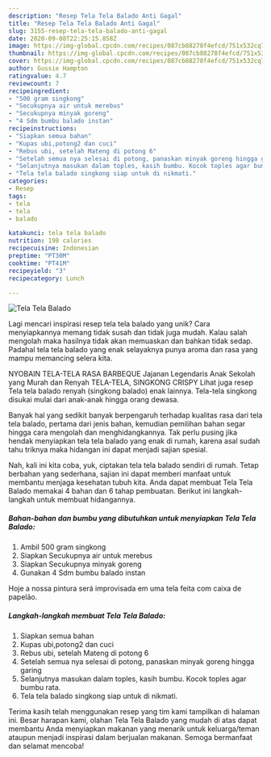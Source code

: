 ```yaml
---
description: "Resep Tela Tela Balado Anti Gagal"
title: "Resep Tela Tela Balado Anti Gagal"
slug: 3155-resep-tela-tela-balado-anti-gagal
date: 2020-09-08T22:25:15.858Z
image: https://img-global.cpcdn.com/recipes/087cb88278f4efcd/751x532cq70/tela-tela-balado-foto-resep-utama.jpg
thumbnail: https://img-global.cpcdn.com/recipes/087cb88278f4efcd/751x532cq70/tela-tela-balado-foto-resep-utama.jpg
cover: https://img-global.cpcdn.com/recipes/087cb88278f4efcd/751x532cq70/tela-tela-balado-foto-resep-utama.jpg
author: Gussie Hampton
ratingvalue: 4.7
reviewcount: 7
recipeingredient:
- "500 gram singkong"
- "Secukupnya air untuk merebus"
- "Secukupnya minyak goreng"
- "4 Sdm bumbu balado instan"
recipeinstructions:
- "Siapkan semua bahan"
- "Kupas ubi,potong2 dan cuci"
- "Rebus ubi, setelah Mateng di potong 6"
- "Setelah semua nya selesai di potong, panaskan minyak goreng hingga garing"
- "Selanjutnya masukan dalam toples, kasih bumbu. Kocok toples agar bumbu rata."
- "Tela tela balado singkong siap untuk di nikmati."
categories:
- Resep
tags:
- tela
- tela
- balado

katakunci: tela tela balado 
nutrition: 198 calories
recipecuisine: Indonesian
preptime: "PT30M"
cooktime: "PT41M"
recipeyield: "3"
recipecategory: Lunch

---
```



![Tela Tela Balado](https://img-global.cpcdn.com/recipes/087cb88278f4efcd/751x532cq70/tela-tela-balado-foto-resep-utama.jpg)

Lagi mencari inspirasi resep tela tela balado yang unik? Cara menyiapkannya memang tidak susah dan tidak juga mudah. Kalau salah mengolah maka hasilnya tidak akan memuaskan dan bahkan tidak sedap. Padahal tela tela balado yang enak selayaknya punya aroma dan rasa yang mampu memancing selera kita.

NYOBAIN TELA-TELA RASA BARBEQUE Jajanan Legendaris Anak Sekolah yang Murah dan Renyah TELA-TELA, SINGKONG CRISPY Lihat juga resep Tela tela balado renyah (singkong balado) enak lainnya. Tela-tela singkong disukai mulai dari anak-anak hingga orang dewasa.

Banyak hal yang sedikit banyak berpengaruh terhadap kualitas rasa dari tela tela balado, pertama dari jenis bahan, kemudian pemilihan bahan segar hingga cara mengolah dan menghidangkannya. Tak perlu pusing jika hendak menyiapkan tela tela balado yang enak di rumah, karena asal sudah tahu triknya maka hidangan ini dapat menjadi sajian spesial.


Nah, kali ini kita coba, yuk, ciptakan tela tela balado sendiri di rumah. Tetap berbahan yang sederhana, sajian ini dapat memberi manfaat untuk membantu menjaga kesehatan tubuh kita. Anda dapat membuat Tela Tela Balado memakai 4 bahan dan 6 tahap pembuatan. Berikut ini langkah-langkah untuk membuat hidangannya.

<!--inarticleads1-->

##### Bahan-bahan dan bumbu yang dibutuhkan untuk menyiapkan Tela Tela Balado:

1. Ambil 500 gram singkong
1. Siapkan Secukupnya air untuk merebus
1. Siapkan Secukupnya minyak goreng
1. Gunakan 4 Sdm bumbu balado instan


Hoje a nossa pintura será improvisada em uma tela feita com caixa de papelão. 

<!--inarticleads2-->

##### Langkah-langkah membuat Tela Tela Balado:

1. Siapkan semua bahan
1. Kupas ubi,potong2 dan cuci
1. Rebus ubi, setelah Mateng di potong 6
1. Setelah semua nya selesai di potong, panaskan minyak goreng hingga garing
1. Selanjutnya masukan dalam toples, kasih bumbu. Kocok toples agar bumbu rata.
1. Tela tela balado singkong siap untuk di nikmati.




Terima kasih telah menggunakan resep yang tim kami tampilkan di halaman ini. Besar harapan kami, olahan Tela Tela Balado yang mudah di atas dapat membantu Anda menyiapkan makanan yang menarik untuk keluarga/teman ataupun menjadi inspirasi dalam berjualan makanan. Semoga bermanfaat dan selamat mencoba!
